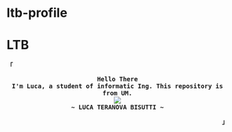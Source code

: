 # ltb-profile


# LTB



<!-- Luca Terranova GitHub Profile -->
<div align="justify">

<!-- Profile -->
<p align="left"><strong><samp>「</samp></strong></p>
  <p align="center">
    <samp>
      <b>
        Hello There
      <br>
        I'm Luca, a student of informatic Ing. This repository is from UM.
      </b>
      <br>
        <image src="https://readme-typing-svg.herokuapp.com?font=Iosevka&size=16&color=6791c9&center=true&width=410&height=45&lines=I+code+programs.">
      <br>
      <b>
        ~ LUCA TERANOVA BISUTTI ~
      </b>
    </samp>
  </p>
<p align="right"><strong><samp>」</samp></strong></p>
